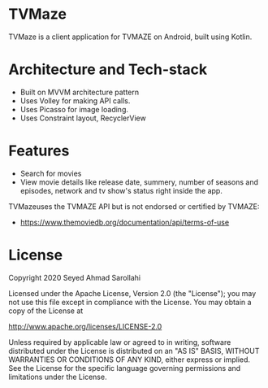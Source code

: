 # TVMaze

TVMaze is a client application for TVMAZE on Android, built using Kotlin.

# Architecture and Tech-stack

- Built on MVVM architecture pattern
- Uses Volley for making API calls.
- Uses Picasso for image loading.
- Uses Constraint layout, RecyclerView

# Features

- Search for movies
- View movie details like release date, summery, number of seasons and episodes, network and tv show's status right inside the app.

TVMazeuses the TVMAZE API but is not endorsed or certified by TVMAZE:
- https://www.themoviedb.org/documentation/api/terms-of-use

# License
Copyright 2020 Seyed Ahmad Sarollahi

Licensed under the Apache License, Version 2.0 (the "License"); you may not use this file except in compliance with the License. You may obtain a copy of the License at

http://www.apache.org/licenses/LICENSE-2.0

Unless required by applicable law or agreed to in writing, software distributed under the License is distributed on an "AS IS" BASIS, WITHOUT WARRANTIES OR CONDITIONS OF ANY KIND, either express or implied. See the License for the specific language governing permissions and limitations under the License.
